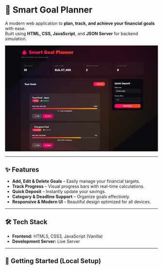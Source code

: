 # 🎯 Smart Goal Planner

A modern web application to **plan, track, and achieve your financial goals** with ease.  
Built using **HTML, CSS, JavaScript**, and **JSON Server** for backend simulation.

![App Screenshot](src/assets/screenshot.png)

---

## ✨ Features

- **Add, Edit & Delete Goals** – Easily manage your financial targets.
- **Track Progress** – Visual progress bars with real-time calculations.
- **Quick Deposit** – Instantly update your savings.
- **Category & Deadline Support** – Organize goals effectively.
- **Responsive & Modern UI** – Beautiful design optimized for all devices.

---

## 🛠 Tech Stack

- **Frontend:** HTML5, CSS3, JavaScript (Vanilla)
- **Development Server:** Live Server

---

## 🚀 Getting Started (Local Setup)
